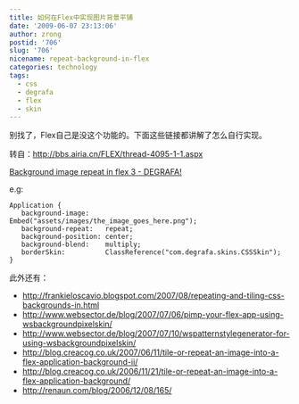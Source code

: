 ```yaml
---
title: 如何在Flex中实现图片背景平铺
date: '2009-06-07 23:13:06'
author: zrong
postid: '706'
slug: '706'
nicename: repeat-background-in-flex
categories: technology
tags:
  - css
  - degrafa
  - flex
  - skin
---
```


别找了，Flex自己是没这个功能的。下面这些链接都讲解了怎么自行实现。  

转自：<http://bbs.airia.cn/FLEX/thread-4095-1-1.aspx>

[Background image repeat in flex 3 - DEGRAFA!](http://bjw.co.nz/developer/flex/83-background-image-repeat-in-flex-3)

e.g:

```
Application {
   background-image:    Embed("assets/images/the_image_goes_here.png");
   background-repeat:   repeat;
   background-position: center;
   background-blend:    multiply;
   borderSkin:          ClassReference("com.degrafa.skins.CSSSkin");
} 
```

此外还有：  
<!--more-->

-   <http://frankieloscavio.blogspot.com/2007/08/repeating-and-tiling-css-backgrounds-in.html>
-   <http://www.websector.de/blog/2007/07/06/pimp-your-flex-app-using-wsbackgroundpixelskin/>
-   <http://www.websector.de/blog/2007/07/10/wspatternstylegenerator-for-using-wsbackgroundpixelskin/>
-   <http://blog.creacog.co.uk/2007/06/11/tile-or-repeat-an-image-into-a-flex-application-background-ii/>
-   <http://blog.creacog.co.uk/2006/11/21/tile-or-repeat-an-image-into-a-flex-application-background/>
-   <http://renaun.com/blog/2006/12/08/165/>

